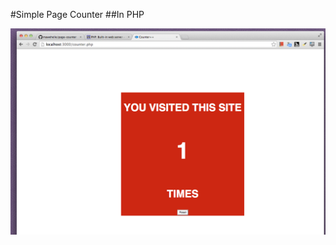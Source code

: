 #Simple Page Counter
##In PHP



![alt text](https://github.com/mawehelie/page-counter/raw/master/img/1.png)
